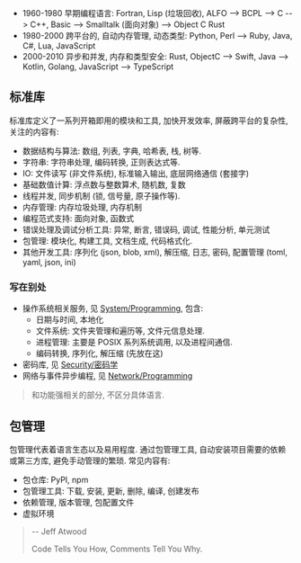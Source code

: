 - 1960-1980 早期编程语言: Fortran, Lisp (垃圾回收), ALFO --> BCPL --> C --> C++, Basic --> Smalltalk (面向对象) --> Object C Rust
- 1980-2000 跨平台的, 自动内存管理, 动态类型: Python, Perl --> Ruby, Java, C#, Lua, JavaScript 
- 2000-2010 异步和并发, 内存和类型安全: Rust, ObjectC --> Swift, Java --> Kotlin, Golang, JavaScript --> TypeScript 


## 标准库

标准库定义了一系列开箱即用的模块和工具, 加快开发效率, 屏蔽跨平台的复杂性, 关注的内容有:

- 数据结构与算法: 数组, 列表, 字典, 哈希表, 栈, 树等.
- 字符串: 字符串处理, 编码转换, 正则表达式等.
- IO: 文件读写 (非文件系统), 标准输入输出, 底层网络通信 (套接字)
- 基础数值计算: 浮点数与整数算术, 随机数, 复数
- 线程并发, 同步机制 (锁, 信号量, 原子操作等). 
- 内存管理: 内存垃圾处理, 内存机制
- 编程范式支持: 面向对象, 函数式
- 错误处理及调试分析工具: 异常, 断言, 错误码, 调试, 性能分析, 单元测试
- 包管理: 模块化, 构建工具, 文档生成, 代码格式化.
- 其他开发工具: 序列化 (json, blob, xml), 解压缩, 日志, 密码, 配置管理 (toml, yaml, json, ini)

### 写在别处

- 操作系统相关服务, 见 [System/Programming](../System/Development/ReadMe.md), 包含:
	- 日期与时间, 本地化
	- 文件系统: 文件夹管理和遍历等, 文件元信息处理. 
	- 进程管理: 主要是 POSIX 系列系统调用, 以及进程间通信.
	- 编码转换, 序列化, 解压缩 (先放在这)
- 密码库, 见 [Security/密码学](../Security/密码学/README.md)
- 网络与事件异步编程, 见 [Network/Programming](../System/IPC%20&%20Network/ReadMe.md)

> 和功能强相关的部分, 不区分具体语言.

## 包管理

包管理代表着语言生态以及易用程度. 通过包管理工具, 自动安装项目需要的依赖或第三方库, 避免手动管理的繁琐. 常见内容有:

- 包仓库: PyPI, npm
- 包管理工具: 下载, 安装, 更新, 删除, 编译, 创建发布
- 依赖管理, 版本管理, 包配置文件
- 虚拟环境


> -- Jeff Atwood 
> 
> Code Tells You How, Comments Tell You Why.